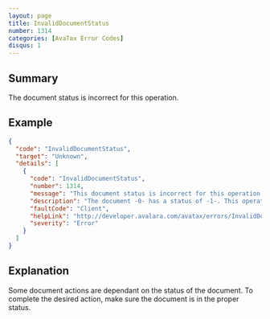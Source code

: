 ```yaml
---
layout: page
title: InvalidDocumentStatus
number: 1314
categories: [AvaTax Error Codes]
disqus: 1
---
```


## Summary

The document status is incorrect for this operation.

## Example

```json
{
  "code": "InvalidDocumentStatus",
  "target": "Unknown",
  "details": [
    {
      "code": "InvalidDocumentStatus",
      "number": 1314,
      "message": "This document status is incorrect for this operation.",
      "description": "The document -0- has a status of -1-. This operation is not allowed for a document with the status of -1-.",
      "faultCode": "Client",
      "helpLink": "http://developer.avalara.com/avatax/errors/InvalidDocumentStatus",
      "severity": "Error"
    }
  ]
}
```

## Explanation

Some document actions are dependant on the status of the document. To complete the desired action, make sure the document is in the proper status. 
